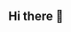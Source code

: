 ## Hi there 👋

<!--
**PunkRacerz/PunkRacerz** is a ✨ _special_ ✨ repository because its `README.md` (this file) appears on your GitHub profile.

Here are some ideas to get you started:

- 🔭 I’m currently working on ... A game based on the solana blockchain where people are able to vote for their favourite racers using $punk tokens. 
- 🌱 I’m currently learning ... How to code from scratch haha, hopefully its ok.
- 👯 I’m looking to collaborate on ... no collaborations, this is a personal project.
- 📫 How to reach me: ... punkracerz@outlook.com or @pnkracerz on.
I hope you guys enjoy watching this get created. 

